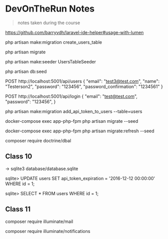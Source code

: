 # DevOnTheRun Notes

> notes taken during the course

https://github.com/barryvdh/laravel-ide-helper#usage-with-lumen

php artisan make:migration create_users_table

php artisan migrate

php artisan make:seeder UsersTableSeeder

php artisan db:seed

POST http://localhost:5001/api/users
{
"email": "test3@test.com",
"name": "Testerson2",
"password": "123456",
"password_confirmation": "1234561"
}

POST http://localhost:5001/api/login
{
"email": "test@test.com",
"password": "123456",
}

php artisan make:migration add_api_token_to_users --table=users

docker-compose exec app-php-fpm php artisan migrate --seed

docker-compose exec app-php-fpm php artisan migrate:refresh --seed

composer require doctrine/dbal

## Class 10

-> sqlite3 database/database.sqlite

sqlite> UPDATE users SET api_token_expiration = '2016-12-12 00:00:00' WHERE id = 1;

sqlite> SELECT \* FROM users WHERE id = 1;

## Class 11

composer require illuminate/mail

composer require illuminate/notifications
